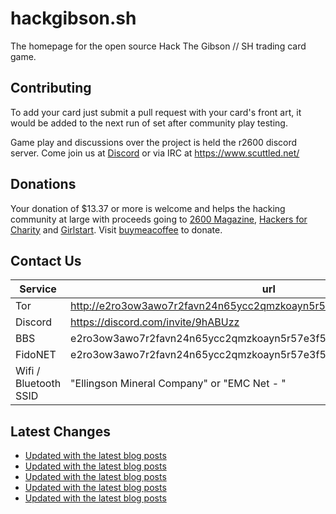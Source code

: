 # hackgibson.sh
The homepage for the open source Hack The Gibson // SH trading card game.


## Contributing

To add your card just submit a pull request with your card's front art, it would be added to the next run of set after community play testing.

Game play and discussions over the project is held the r2600 discord server. Come join us at [Discord](https://discord.com/invite/9hABUzz) or via IRC at https://www.scuttled.net/


## Donations

Your donation of $13.37 or more is welcome and helps the hacking community at large with proceeds going to [2600 Magazine](https://2600.com/), [Hackers for Charity](https://hackersforcharity.org) and [Girlstart](https://girlstart.org).  Visit [buymeacoffee](https://www.buymeacoffee.com/hackgibson.sh) to donate.


## Contact Us

Service | url
-|-
Tor | http://e2ro3ow3awo7r2favn24n65ycc2qmzkoayn5r57e3f56nvjwdcgg32ad.onion
Discord | https://discord.com/invite/9hABUzz
BBS | e2ro3ow3awo7r2favn24n65ycc2qmzkoayn5r57e3f56nvjwdcgg32ad.onion:23
FidoNET | e2ro3ow3awo7r2favn24n65ycc2qmzkoayn5r57e3f56nvjwdcgg32ad.onion:24554
Wifi / Bluetooth SSID | "Ellingson Mineral Company" or "EMC Net - <fidonet address>"

## Latest Changes
<!-- BLOG-POST-LIST:START -->
- [Updated with the latest blog posts](https://github.com/DFW2600/hackgibson.sh/commit/aba9f085b4b3c77546e4ff99ce09304c76c517f3)
- [Updated with the latest blog posts](https://github.com/DFW2600/hackgibson.sh/commit/5b657624cd0186955c26de31242fc3cb075f1860)
- [Updated with the latest blog posts](https://github.com/DFW2600/hackgibson.sh/commit/e9afa871003fb1acea21e44525d3dedb51af3fa9)
- [Updated with the latest blog posts](https://github.com/DFW2600/hackgibson.sh/commit/46bd0b0b72275943e760422dad6e7e39102b385f)
- [Updated with the latest blog posts](https://github.com/DFW2600/hackgibson.sh/commit/d7a13aaa1c053deb0a226dcdeaf52210e8dd643b)
<!-- BLOG-POST-LIST:END -->
